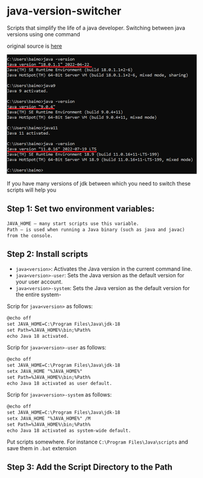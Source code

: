 # java-version-switcher
Scripts that simplify the life of a java developer. Switching between java versions using one command

original source is [here](https://www.happycoders.eu/java/how-to-switch-multiple-java-versions-windows/)

![](https://github.com/4Aray2/java-version-switcher/blob/main/pic1.png)

If you have many versions of jdk between which you need to switch these scripts will help you

## Step 1: Set two environment variables:

    JAVA_HOME – many start scripts use this variable.
    Path – is used when running a Java binary (such as java and javac) from the console.

## Step 2: Install scripts

- `java<version>`: Activates the Java version in the current command line.
- `java<version>-user`: Sets the Java version as the default version for your user account.
- `java<version>-system`: Sets the Java version as the default version for the entire system-

Scrip for `java<version>` as follows:

    @echo off
    set JAVA_HOME=C:\Program Files\Java\jdk-18
    set Path=%JAVA_HOME%\bin;%Path%
    echo Java 18 activated.

Scrip for `java<version>-user` as follows:

    @echo off
    set JAVA_HOME=C:\Program Files\Java\jdk-18
    setx JAVA_HOME "%JAVA_HOME%"
    set Path=%JAVA_HOME%\bin;%Path%
    echo Java 18 activated as user default.

Scrip for `java<version>-system` as follows:

    @echo off
    set JAVA_HOME=C:\Program Files\Java\jdk-18
    setx JAVA_HOME "%JAVA_HOME%" /M
    set Path=%JAVA_HOME%\bin;%Path%
    echo Java 18 activated as system-wide default.

Put scripts somewhere. For instance `C:\Program Files\Java\scripts`
and save them in `.bat` extension


## Step 3: Add the Script Directory to the Path

